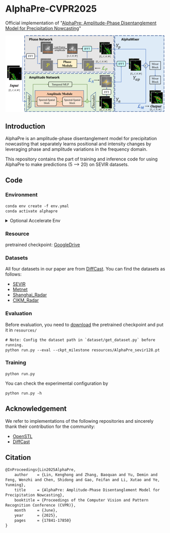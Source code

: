 # AlphaPre-CVPR2025
Official implementation of "[AlphaPre: Amplitude-Phase Disentanglement Model for Precipitation Nowcasting](https://openaccess.thecvf.com/content/CVPR2025/html/Lin_AlphaPre_Amplitude-Phase_Disentanglement_Model_for_Precipitation_Nowcasting_CVPR_2025_paper.html)"

![](framework.png)

## Introduction

AlphaPre is an amplitude-phase disentanglement model for precipitation nowcasting that separately learns positional and intensity changes by leveraging phase and amplitude variations in the frequency domain.

This repository contains the part of training and inference code for using AlphaPre to make predictions (5 --> 20) on SEVIR datasets. 

## Code

### Environment

```shell
conda env create -f env.ymal
conda activate alphapre
```
<details close>
<summary>Optional Accelerate Env</summary>

 We apply the `HuggingFace Accelerator` in our code to utilize multi-gpus. 
 One can config the accelerator env before runing code.

-  config the accelerate: `accelerate config`      
- apply accelerate to run code: `accelerate launch *.py`
</details>

### Resource
pretrained checkpoint: [GoogleDrive](https://drive.google.com/file/d/1hzT2-biQhWuKTER8w1yoQx5Zh0nMYl80/view?usp=sharing)


### Datasets
All four datasets in our paper are from [DiffCast](https://https://github.com/DeminYu98/DiffCast).
You can find the datasets as follows:
- [SEVIR](https://nbviewer.org/github/MIT-AI-Accelerator/eie-sevir/blob/master/examples/SEVIR_Tutorial.ipynb)
- [Metnet](https://meteofrance.github.io/meteonet/english/data/rain-radar/)
- [Shanghai_Radar](https://dataverse.harvard.edu/dataset.xhtml?persistentId=doi:10.7910/DVN/2GKMQJ)
- [CIKM_Radar](https://tianchi.aliyun.com/dataset/1085)

### Evaluation
Before evaluation, you need to [download](https://drive.google.com/file/d/1hzT2-biQhWuKTER8w1yoQx5Zh0nMYl80/view?usp=sharing) the pretrained checkpoint and put it in `resources/`
```shell
# Note: Config the dataset path in `dataset/get_dataset.py` before running.
python run.py --eval --ckpt_milestone resources/AlphaPre_sevir128.pt  
```
### Training
```shell
python run.py
```
You can check the experimental configuration by
```shell
python run.py -h
```

## Acknowledgement

We refer to implementations of the following repositories and sincerely thank their contribution for the community:
- [OpenSTL](https://github.com/chengtan9907/OpenSTL/blob/OpenSTL-Lightning/README.md)
- [DiffCast](https://https://github.com/DeminYu98/DiffCast)

## Citation
```
@InProceedings{Lin2025AlphaPre,
    author    = {Lin, Kenghong and Zhang, Baoquan and Yu, Demin and Feng, Wenzhi and Chen, Shidong and Gao, Feifan and Li, Xutao and Ye, Yunming},
    title     = {AlphaPre: Amplitude-Phase Disentanglement Model for Precipitation Nowcasting},
    booktitle = {Proceedings of the Computer Vision and Pattern Recognition Conference (CVPR)},
    month     = {June},
    year      = {2025},
    pages     = {17841-17850}
}
```

